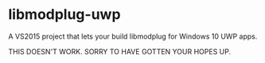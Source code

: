 # libmodplug-uwp
A VS2015 project that lets your build libmodplug for Windows 10 UWP apps.

THIS DOESN'T WORK. SORRY TO HAVE GOTTEN YOUR HOPES UP.
